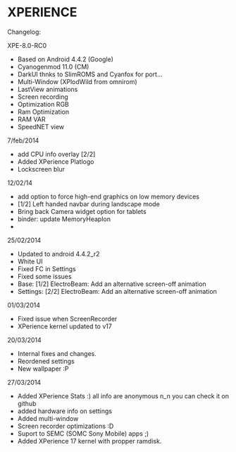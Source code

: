 XPERIENCE 
=========

Changelog:

XPE-8.0-RC0
* Based on Android 4.4.2 (Google)
* Cyanogenmod 11.0 (CM)
* DarkUI thnks to SlimROMS and Cyanfox for port...
* Multi-Window (XPlodWild from omnirom)
* LastView animations
* Screen recording
* Optimization RGB 
* Ram Optimization
* RAM VAR
* SpeedNET view

7/feb/2014
* add CPU info overlay [2/2]
* Added XPerience Platlogo
* Lockscreen blur

12/02/14
* add option to force high-end graphics on low memory devices 
* [1/2] Left handed navbar during landscape mode
* Bring back Camera widget option for tablets
* binder: update MemoryHeapIon
* 

25/02/2014

* Updated to android 4.4.2_r2
* White UI
* Fixed FC in Settings 
* Fixed some issues
* Base: [1/2] ElectroBeam: Add an alternative screen-off animation
* Settings: [2/2] ElectroBeam: Add an alternative screen-off animation

01/03/2014

* Fixed issue when ScreenRecorder
* XPerience kernel updated to v17

20/03/2014

* Internal fixes and changes. 
* Reordened settings
* New wallpaper :P

27/03/2014

* Added XPerience Stats :) all info are anonymous n_n you can check it on github
* added hardware info on settings
* Added multi-window
* Screen recorder optimizations :D
* Suport to SEMC (SOMC Sony Mobile) apps ;)
* Added XPerience 17 kernel with propper ramdisk.
